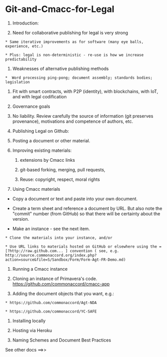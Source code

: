 # Git-and-Cmacc-for-Legal

1. Introduction:

  1.  Need for collaborative publishing for legal is very strong
  
    * Same iterative improvements as for software (many eye balls, experience, etc.)
    
    * Plus: legal is non-deterministic - re-use is how we increase predictability
  
  1.   Weaknesses of alternative publishing methods
  
    *  Word processing ping-pong; document assembly; standards bodies; legislation

  1.   Fit with smart contracts, with P2P (identity), with blockchains, with IoT, and with legal codification

  1. Governance goals 

   1. No liability.  Review carefully the source of information (git preserves provenance), motivations and competence of authors, etc.

1. Publishing Legal on Github:

  1. Posting a document or other material.

  1. Improving existing materials:

     1. extensions by Cmacc links 

     1. git-based forking, merging, pull requests, 

     1. Reuse: copyright, respect, moral rights
     
1. Using Cmacc materials

  *  Copy a document or text and paste into your own document.
  
  *  Create a term sheet and reference a document by URL.  But also note the "commit" number (from GitHub) so that there will be certainty about the version.
  
  *  Make an instance - see the next item.
  
    * Clone the materials into your instance, and/or
    
    * Use URL links to materials hosted on GitHub or elsewhere using the =[?http://raw.github.com... ] convention ( see, e.g. http://source.commonaccord.org/index.php?action=source&file=S/Sandbox/Form/Form-Agt-FR-Demo.md)

1. Running a Cmacc instance

  1. Cloning an instance of Primavera's code. https://github.com/commonaccord/cmacc-app

  1.  Adding the document objects that you want, e.g.:
  
    * https://github.com/commonaccord/Agt-NDA

    * https://github.com/commonaccord/YC-SAFE


  1. Installing locally
  
  1. Hosting via Heroku

1.  Naming Schemes and Document Best Practices

See other docs ==>>



